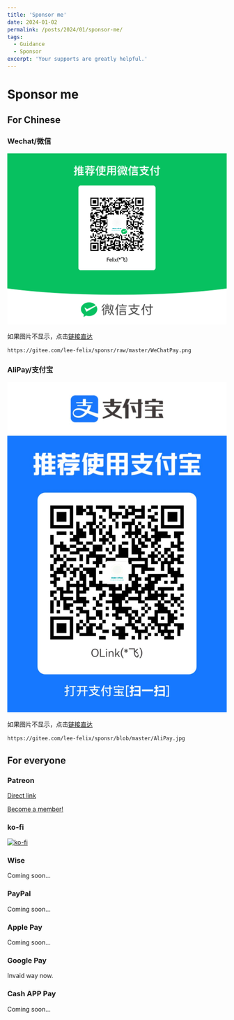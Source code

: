 ```yaml
---
title: 'Sponsor me'
date: 2024-01-02
permalink: /posts/2024/01/sponsor-me/
tags:
  - Guidance
  - Sponsor
excerpt: 'Your supports are greatly helpful.'
---
```

# Sponsor me

## For Chinese

### Wechat/微信

![WeChat Pay](https://github.com/LeeFely/LeeFely/blob/main/MyPi/Wechat.png)

如果图片不显示，点击[链接直达](https://gitee.com/lee-felix/sponsr/raw/master/WeChatPay.png)

```bash
https://gitee.com/lee-felix/sponsr/raw/master/WeChatPay.png
```

### AliPay/支付宝

![AliPay](https://github.com/LeeFely/LeeFely/blob/main/MyPi/AliPay.jpg)

如果图片不显示，点击[链接直达](https://gitee.com/lee-felix/sponsr/blob/master/AliPay.jpg)

```bash
https://gitee.com/lee-felix/sponsr/blob/master/AliPay.jpg
```

## For everyone

### Patreon

[Direct link](https://patreon.com/alllinkofficial?utm_medium=unknown&utm_source=join_link&utm_campaign=creatorshare_creator&utm_content=copyLink)

<a href="https://www.patreon.com/bePatron?u=152519128" data-patreon-widget-type="become-patron-button">Become a member!</a><script async src="https://c6.patreon.com/becomePatronButton.bundle.js"></script>

### ko-fi

[![ko-fi](https://ko-fi.com/img/githubbutton_sm.svg)](https://ko-fi.com/alllinkofficial)

### Wise
Coming soon...

### PayPal
Coming soon...

### Apple Pay
Coming soon...

### Google Pay
Invaid way now.

### Cash APP Pay
Coming soon...